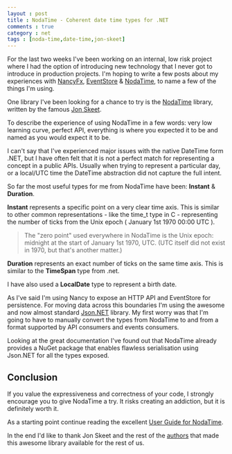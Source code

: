 ```yaml
---
layout : post
title : NodaTime - Coherent date time types for .NET
comments : true
category : net
tags : [noda-time,date-time,jon-skeet]
---
```

For the last two weeks I've been working on an internal, low risk project where I had the option of introducing new technology that I never got to introduce in production projects. I'm hoping to write a few posts about my experiences with [NancyFx][3], [EventStore][4] & [NodaTime][1], to name a few of the things I'm using. 

One library I've been looking for a chance to try is the [NodaTime][1] library, written by the famous [Jon Skeet][2].

To describe the experience of using NodaTime in a few words: very low learning curve, perfect API, everything is where you expected it to be and named as you would expect it to be. 

I can't say that I've experienced major issues with the native DateTime form .NET, but I have often felt that it is not a perfect match for representing a concept in a public APIs. Usually when trying to represent a particular day, or a local/UTC time the DateTime abstraction did not capture the full intent. 

So far the most useful types for me from NodaTime have been: **Instant** & **Duration**. 

**Instant** represents a specific point on a very clear time axis. This is similar to other common representations - like the time_t type in C - representing the number of ticks from the Unix epoch ( January 1st 1970 00:00 UTC ). 

> The "zero point" used everywhere in NodaTime is the Unix epoch: midnight at the start of January 1st 1970, UTC. (UTC itself did not exist in 1970, but that's another matter.) 

**Duration** represents an exact number of ticks on the same time axis. This is similar to the **TimeSpan** type from .net.

I have also used a **LocalDate** type to represent a birth date.

As I've said I'm using Nancy to expose an HTTP API and EventStore for persistence. For moving data across this boundaries I'm using the awesome and now almost standard [Json.NET][5] library. My first worry was that I'm going to have to manually convert the types from NodaTime to and from a format supported by API consumers and events consumers. 

Looking at the great documentation I've found out that NodaTime already provides a NuGet package that enables flawless serialisation using Json.NET for all the types exposed. 

## Conclusion

If you value the expressiveness and correctness of your code, I strongly encourage you to give NodaTime a try. It risks creating an addiction, but it is definitely worth it.

As a starting point continue reading the excellent [User Guide for NodaTime][6].

In the end I'd like to thank Jon Skeet and the rest of the [authors][7] that made this awesome library available for the rest of us.

[1]: http://nodatime.org
[2]: http://stackoverflow.com/users/22656/jon-skeet
[3]: http://nancyfx.org
[4]: http://geteventstore.com
[5]: http://james.newtonking.com/json
[6]: http://nodatime.org/unstable/userguide/index.html
[7]: http://noda-time.googlecode.com/hg/AUTHORS.txt
